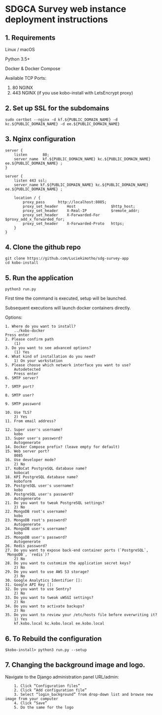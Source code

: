 # SDGCA Survey web instance deployment instructions

## 1. Requirements
Linux  / macOS 

Python 3.5+

Docker & Docker Compose

Available TCP Ports: 

1. 80 NGINX
2. 443 NGINX (if you use kobo-install with LetsEncrypt proxy)

## 2. Set up SSL for the subdomains
    sudo certbot --nginx -d kf.${PUBLIC_DOMAIN_NAME} -d kc.${PUBLIC_DOMAIN_NAME} -d ee.${PUBLIC_DOMAIN_NAME}

## 3. Nginx configuration
    server {
        listen       80;
        server_name  kf.${PUBLIC_DOMAIN_NAME} kc.${PUBLIC_DOMAIN_NAME} ee.${PUBLIC_DOMAIN_NAME} ;
    }

    server {
        listen 443 ssl;
        server_name kf.${PUBLIC_DOMAIN_NAME} kc.${PUBLIC_DOMAIN_NAME} ee.${PUBLIC_DOMAIN_NAME} ;

        location / {
            proxy_pass      http://localhost:8085;
            proxy_set_header    Host                $http_host;
            proxy_set_header    X-Real-IP           $remote_addr;
            proxy_set_header    X-Forwarded-For     $proxy_add_x_forwarded_for;
            proxy_set_header    X-Forwarded-Proto   https;
        }
    }

## 4. Clone the github repo
        
    git clone https://github.com/Luciekimotho/sdg-survey-app
    cd kobo-install 

## 5. Run the application
    python3 run.py
First time the command is executed, setup will be launched.

Subsequent executions will launch docker containers directly.

Options:

    1. Where do you want to install?
        ../kobo-docker
    Press enter
    2. Please confirm path
        (1) 
    3. Do you want to see advanced options?
        (1) Yes
    4. What kind of installation do you need?
        1) On your workstation
    5. Please choose which network interface you want to use?
        Autodetected
        Press enter
    6. SMTP server?

    7. SMTP port?

    8. SMTP user?

    9. SMTP password

    10. Use TLS?
        2) Yes
    11. From email address?

    12. Super user's username? 
        kobo
    13. Super user's password?
        Autogenerate
    14. Docker Compose prefix? (leave empty for default) 
    15. Web server port?
        8085
    16. Use developer mode?
        2) No
    17. KoBoCat PostgreSQL database name?
        kobocat
    18. KPI PostgreSQL database name?
        koboform
    19. PostgreSQL user's username?
        kobo
    20. PostgreSQL user's password?
        Autogenerate
    21. Do you want to tweak PostgreSQL settings?
        2) No
    22. MongoDB root's username?
        kobo
    23. MongoDB root's password?
        Autogenerate
    24. MongoDB user's username?
        kobo
    25. MongoDB user's password?
        Autogenerate
    26. Redis password?
    27. Do you want to expose back-end container ports (`PostgreSQL`, `MongoDB`, `redis`)?
        2) No
    28. Do you want to customize the application secret keys?
        2) No
    29. Do you want to use AWS S3 storage?
        2) No
    30. Google Analytics Identifier []: 
    31. Google API Key []: 
    32. Do you want to use Sentry?
        2) No
    33. Do you want to tweak uWSGI settings?
        2) No
    34. Do you want to activate backups?
        2) No
    35. Do you want to review your /etc/hosts file before overwriting it?
        1) Yes
        kf.kobo.local kc.kobo.local ee.kobo.local


## 6. To Rebuild the configuration
    $kobo-install> python3 run.py --setup


## 7. Changing the background image and logo. 
   Navigate to the Django administration panel URL/admin:

        1. Click “Configuration files”
        2. Click “Add configuration file”
        3. Select “login_background” from drop-down list and browse new image from your computer
        4. Click “Save”
        5. Do the same for the logo